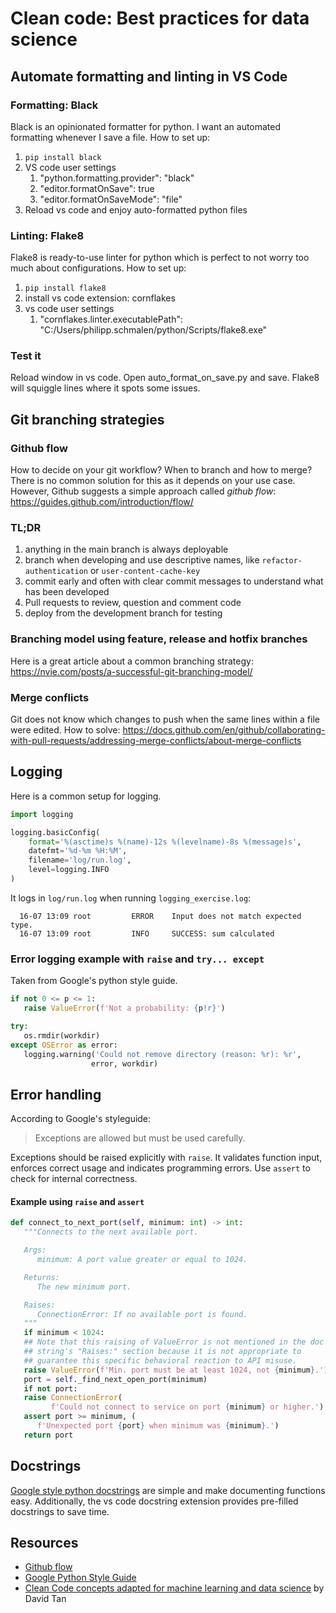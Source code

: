 # Clean code: Best practices for data science
## Automate formatting and linting in VS Code

### Formatting: Black

Black is an opinionated formatter for python. I want an automated formatting whenever I save a file. How to set up: 

1. `pip install black`
2. VS code user settings
   1. "python.formatting.provider": "black"
   2. "editor.formatOnSave": true
   3. "editor.formatOnSaveMode": "file"
3. Reload vs code and enjoy auto-formatted python files

### Linting: Flake8 

Flake8 is ready-to-use linter for python which is perfect to not worry too much about configurations. How to set up:

1. `pip install flake8`
2. install vs code extension: cornflakes
3. vs code user settings
   1. "cornflakes.linter.executablePath": "C:/Users/philipp.schmalen/python/Scripts/flake8.exe"

### Test it

Reload window in vs code. Open auto_format_on_save.py and save. Flake8 will squiggle lines where it spots some issues. 

## Git branching strategies

### Github flow

How to decide on your git workflow? When to branch and how to merge? There is no common solution for this as it depends on your use case. However, Github suggests a simple approach called *github flow*: https://guides.github.com/introduction/flow/

### TL;DR

1. anything in the main branch is always deployable
2. branch when developing and use descriptive names, like `refactor-authentication` or `user-content-cache-key`
4. commit early and often with clear commit messages to understand what has been developed
5. Pull requests to review, question and comment code
6. deploy from the development branch for testing

### Branching model using feature, release and hotfix branches

Here is a great article about a common branching strategy: https://nvie.com/posts/a-successful-git-branching-model/

### Merge conflicts

Git does not know which changes to push when the same lines within a file were edited. How to solve: https://docs.github.com/en/github/collaborating-with-pull-requests/addressing-merge-conflicts/about-merge-conflicts

## Logging

Here is a common setup for logging. 

```python
import logging

logging.basicConfig(
    format='%(asctime)s %(name)-12s %(levelname)-8s %(message)s',
    datefmt='%d-%m %H:%M',
    filename='log/run.log',
    level=logging.INFO
)
```

It logs in `log/run.log` when running `logging_exercise.log`:

      16-07 13:09 root         ERROR    Input does not match expected type.
      16-07 13:09 root         INFO     SUCCESS: sum calculated

### Error logging example with `raise` and `try... except`

Taken from Google's python style guide. 

```python
if not 0 <= p <= 1:
   raise ValueError(f'Not a probability: {p!r}')

try:
   os.rmdir(workdir)
except OSError as error:
   logging.warning('Could not remove directory (reason: %r): %r',
                  error, workdir)
```

## Error handling

According to Google's styleguide: 

> Exceptions are allowed but must be used carefully. 

Exceptions should be raised explicitly with `raise`. It validates function input, enforces correct usage and indicates programming errors. Use `assert` to check for internal correctness. 

#### Example using `raise` and `assert`

```python
def connect_to_next_port(self, minimum: int) -> int:
   """Connects to the next available port.

   Args:
      minimum: A port value greater or equal to 1024.

   Returns:
      The new minimum port.

   Raises:
      ConnectionError: If no available port is found.
   """
   if minimum < 1024:
   ## Note that this raising of ValueError is not mentioned in the doc
   ## string's "Raises:" section because it is not appropriate to
   ## guarantee this specific behavioral reaction to API misuse.
   raise ValueError(f'Min. port must be at least 1024, not {minimum}.')
   port = self._find_next_open_port(minimum)
   if not port:
   raise ConnectionError(
         f'Could not connect to service on port {minimum} or higher.')
   assert port >= minimum, (
      f'Unexpected port {port} when minimum was {minimum}.')
   return port
```


## Docstrings

[Google style python docstrings](https://sphinxcontrib-napoleon.readthedocs.io/en/latest/example_google.html) are simple and make documenting functions easy. Additionally, the vs code docstring extension provides pre-filled docstrings to save time. 



## Resources

* [Github flow](https://guides.github.com/introduction/flow/)
* [Google Python Style Guide](https://google.github.io/styleguide/pyguide.html#s3.10.2-error-messages)
* [Clean Code concepts adapted for machine learning and data science](https://github.com/davified/clean-code-ml) by David Tan